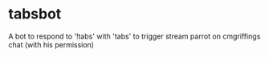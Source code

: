 # tabsbot
A bot to respond to '!tabs' with 'tabs' to trigger stream parrot on cmgriffings chat (with his permission)
